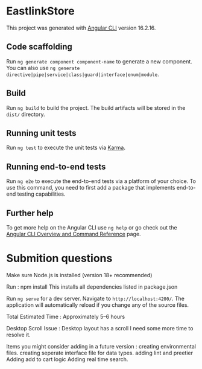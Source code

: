 # EastlinkStore

This project was generated with [Angular CLI](https://github.com/angular/angular-cli) version 16.2.16.



## Code scaffolding

Run `ng generate component component-name` to generate a new component. You can also use `ng generate directive|pipe|service|class|guard|interface|enum|module`.

## Build

Run `ng build` to build the project. The build artifacts will be stored in the `dist/` directory.

## Running unit tests

Run `ng test` to execute the unit tests via [Karma](https://karma-runner.github.io).

## Running end-to-end tests

Run `ng e2e` to execute the end-to-end tests via a platform of your choice. To use this command, you need to first add a package that implements end-to-end testing capabilities.

## Further help

To get more help on the Angular CLI use `ng help` or go check out the [Angular CLI Overview and Command Reference](https://angular.io/cli) page.

# Submition questions 

Make sure Node.js is installed (version 18+ recommended)

Run : npm install
This installs all dependencies listed in package.json

Run `ng serve` for a dev server. Navigate to `http://localhost:4200/`. The application will automatically reload if you change any of the source files.


Total Estimated Time : Approximately 5–6 hours

Desktop Scroll Issue : Desktop layout has a scroll I need some more time to resolve it.

Items you might consider adding in a future version :
creating environmental files.
creating seperate interface file for data types.
adding lint and preetier
Adding add to cart logic
Adding real time search.
